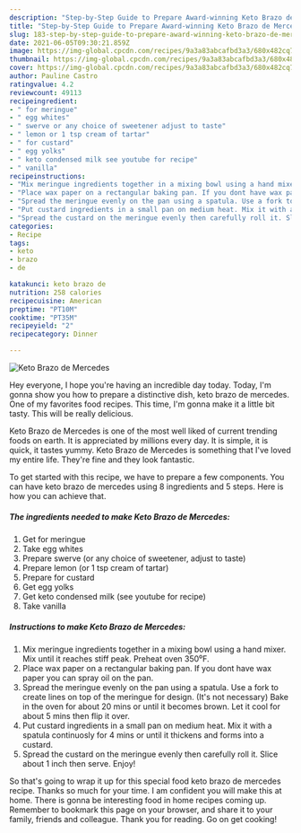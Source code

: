 ```yaml
---
description: "Step-by-Step Guide to Prepare Award-winning Keto Brazo de Mercedes"
title: "Step-by-Step Guide to Prepare Award-winning Keto Brazo de Mercedes"
slug: 183-step-by-step-guide-to-prepare-award-winning-keto-brazo-de-mercedes
date: 2021-06-05T09:30:21.859Z
image: https://img-global.cpcdn.com/recipes/9a3a83abcafbd3a3/680x482cq70/keto-brazo-de-mercedes-recipe-main-photo.jpg
thumbnail: https://img-global.cpcdn.com/recipes/9a3a83abcafbd3a3/680x482cq70/keto-brazo-de-mercedes-recipe-main-photo.jpg
cover: https://img-global.cpcdn.com/recipes/9a3a83abcafbd3a3/680x482cq70/keto-brazo-de-mercedes-recipe-main-photo.jpg
author: Pauline Castro
ratingvalue: 4.2
reviewcount: 49113
recipeingredient:
- " for meringue"
- " egg whites"
- " swerve or any choice of sweetener adjust to taste"
- " lemon or 1 tsp cream of tartar"
- " for custard"
- " egg yolks"
- " keto condensed milk see youtube for recipe"
- " vanilla"
recipeinstructions:
- "Mix meringue ingredients together in a mixing bowl using a hand mixer. Mix until it reaches stiff peak. Preheat oven 350⁰F."
- "Place wax paper on a rectangular baking pan. If you dont have wax paper you can spray oil on the pan."
- "Spread the meringue evenly on the pan using a spatula. Use a fork to create lines on top of the meringue for design. (It&#39;s not necessary) Bake in the oven for about 20 mins or until it becomes brown. Let it cool for about 5 mins then flip it over."
- "Put custard ingredients in a small pan on medium heat. Mix it with a spatula continuosly for 4 mins or until it thickens and forms into a custard."
- "Spread the custard on the meringue evenly then carefully roll it. Slice about 1 inch then serve. Enjoy!"
categories:
- Recipe
tags:
- keto
- brazo
- de

katakunci: keto brazo de 
nutrition: 258 calories
recipecuisine: American
preptime: "PT10M"
cooktime: "PT35M"
recipeyield: "2"
recipecategory: Dinner

---
```



![Keto Brazo de Mercedes](https://img-global.cpcdn.com/recipes/9a3a83abcafbd3a3/680x482cq70/keto-brazo-de-mercedes-recipe-main-photo.jpg)

Hey everyone, I hope you're having an incredible day today. Today, I'm gonna show you how to prepare a distinctive dish, keto brazo de mercedes. One of my favorites food recipes. This time, I'm gonna make it a little bit tasty. This will be really delicious.

Keto Brazo de Mercedes is one of the most well liked of current trending foods on earth. It is appreciated by millions every day. It is simple, it is quick, it tastes yummy. Keto Brazo de Mercedes is something that I've loved my entire life. They're fine and they look fantastic.




To get started with this recipe, we have to prepare a few components. You can have keto brazo de mercedes using 8 ingredients and 5 steps. Here is how you can achieve that.

<!--inarticleads1-->

##### The ingredients needed to make Keto Brazo de Mercedes:

1. Get  for meringue
1. Take  egg whites
1. Prepare  swerve (or any choice of sweetener, adjust to taste)
1. Prepare  lemon (or 1 tsp cream of tartar)
1. Prepare  for custard
1. Get  egg yolks
1. Get  keto condensed milk (see youtube for recipe)
1. Take  vanilla




<!--inarticleads2-->

##### Instructions to make Keto Brazo de Mercedes:

1. Mix meringue ingredients together in a mixing bowl using a hand mixer. Mix until it reaches stiff peak. Preheat oven 350⁰F.
1. Place wax paper on a rectangular baking pan. If you dont have wax paper you can spray oil on the pan.
1. Spread the meringue evenly on the pan using a spatula. Use a fork to create lines on top of the meringue for design. (It&#39;s not necessary) Bake in the oven for about 20 mins or until it becomes brown. Let it cool for about 5 mins then flip it over.
1. Put custard ingredients in a small pan on medium heat. Mix it with a spatula continuosly for 4 mins or until it thickens and forms into a custard.
1. Spread the custard on the meringue evenly then carefully roll it. Slice about 1 inch then serve. Enjoy!




So that's going to wrap it up for this special food keto brazo de mercedes recipe. Thanks so much for your time. I am confident you will make this at home. There is gonna be interesting food in home recipes coming up. Remember to bookmark this page on your browser, and share it to your family, friends and colleague. Thank you for reading. Go on get cooking!
